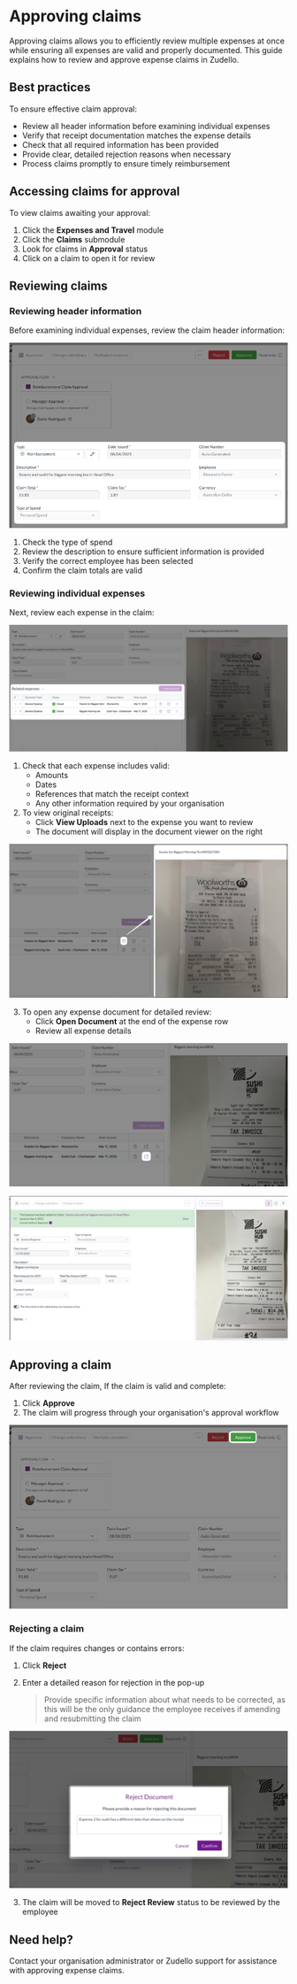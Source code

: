 # Approving claims

Approving claims allows you to efficiently review multiple expenses at once while ensuring all expenses are valid and properly documented. This guide explains how to review and approve expense claims in Zudello.

## Best practices

To ensure effective claim approval:

- Review all header information before examining individual expenses
- Verify that receipt documentation matches the expense details
- Check that all required information has been provided
- Provide clear, detailed rejection reasons when necessary
- Process claims promptly to ensure timely reimbursement

## Accessing claims for approval

To view claims awaiting your approval:

1. Click the **Expenses and Travel** module
2. Click the **Claims** submodule
3. Look for claims in **Approval** status
4. Click on a claim to open it for review

## Reviewing claims

### Reviewing header information

Before examining individual expenses, review the claim header information:

![](../images/CleanShot%202025-04-08%20at%2007.35.33.png)

1. Check the type of spend
2. Review the description to ensure sufficient information is provided
3. Verify the correct employee has been selected
4. Confirm the claim totals are valid

### Reviewing individual expenses

Next, review each expense in the claim:

![](../images/CleanShot%202025-04-08%20at%2007.36.13.png)

1. Check that each expense includes valid:
    - Amounts
    - Dates
    - References that match the receipt context
    - Any other information required by your organisation
2. To view original receipts:
    - Click **View Uploads** next to the expense you want to review
    - The document will display in the document viewer on the right

![](../images/CleanShot%202025-04-08%20at%2007.51.42.png)

3. To open any expense document for detailed review:
    - Click **Open Document** at the end of the expense row
    - Review all expense details

![](../images/CleanShot%202025-04-08%20at%2007.54.17.png)

![](../images/CleanShot%202025-04-08%20at%2007.55.06.png)

## Approving a claim

After reviewing the claim, If the claim is valid and complete:

1. Click **Approve**
2. The claim will progress through your organisation's approval workflow

![](../images/CleanShot%202025-04-08%20at%2007.37.52.png)

### Rejecting a claim

If the claim requires changes or contains errors:

1. Click **Reject**
2. Enter a detailed reason for rejection in the pop-up

    > Provide specific information about what needs to be corrected, as this will be the only guidance the employee receives if amending and resubmitting the claim

![](../images/CleanShot%202025-04-08%20at%2008.00.21.png)

3. The claim will be moved to **Reject Review** status to be reviewed by the employee

## Need help?

Contact your organisation administrator or Zudello support for assistance with approving expense claims.